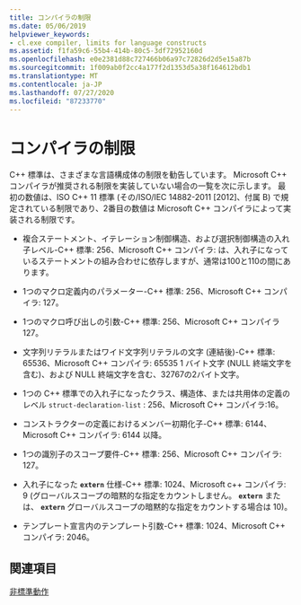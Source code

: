 ```yaml
---
title: コンパイラの制限
ms.date: 05/06/2019
helpviewer_keywords:
- cl.exe compiler, limits for language constructs
ms.assetid: f1fa59c6-55b4-414b-80c5-3df72952160d
ms.openlocfilehash: e0e2381d88c727466b06a97c72826d2d5e15a87b
ms.sourcegitcommit: 1f009ab0f2cc4a177f2d1353d5a38f164612bdb1
ms.translationtype: MT
ms.contentlocale: ja-JP
ms.lasthandoff: 07/27/2020
ms.locfileid: "87233770"
---
```

# <a name="compiler-limits"></a>コンパイラの制限

C++ 標準は、さまざまな言語構成体の制限を勧告しています。 Microsoft C++ コンパイラが推奨される制限を実装していない場合の一覧を次に示します。 最初の数値は、ISO C++ 11 標準 (その/ISO/IEC 14882-2011 [2012]、付属 B) で規定されている制限であり、2番目の数値は Microsoft C++ コンパイラによって実装される制限です。

- 複合ステートメント、イテレーション制御構造、および選択制御構造の入れ子レベル-C++ 標準: 256、Microsoft C++ コンパイラ: は、入れ子になっているステートメントの組み合わせに依存しますが、通常は100と110の間にあります。

- 1つのマクロ定義内のパラメーター-C++ 標準: 256、Microsoft C++ コンパイラ: 127。

- 1つのマクロ呼び出しの引数-C++ 標準: 256、Microsoft C++ コンパイラ127。

- 文字列リテラルまたはワイド文字列リテラルの文字 (連結後)-C++ 標準: 65536、Microsoft C++ コンパイラ: 65535 1 バイト文字 (NULL 終端文字を含む)、および NULL 終端文字を含む、32767の2バイト文字。

- 1つの C++ 標準での入れ子になったクラス、構造体、または共用体の定義のレベル `struct-declaration-list` : 256、Microsoft C++ コンパイラ:16。

- コンストラクターの定義におけるメンバー初期化子-C++ 標準: 6144、Microsoft C++ コンパイラ: 6144 以降。

- 1つの識別子のスコープ要件-C++ 標準: 256、Microsoft C++ コンパイラ: 127。

- 入れ子になった **`extern`** 仕様-C++ 標準: 1024、Microsoft c++ コンパイラ: 9 (グローバルスコープの暗黙的な指定をカウントしません。 **`extern`** または、 **`extern`** グローバルスコープの暗黙的な指定をカウントする場合は 10)。

- テンプレート宣言内のテンプレート引数-C++ 標準: 1024、Microsoft C++ コンパイラ: 2046。

## <a name="see-also"></a>関連項目

[非標準動作](../cpp/nonstandard-behavior.md)
